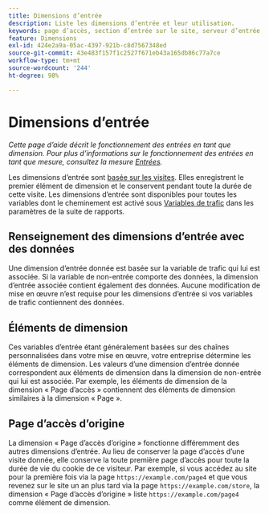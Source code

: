 ```yaml
---
title: Dimensions d’entrée
description: Liste les dimensions d’entrée et leur utilisation.
keywords: page d’accès, section d’entrée sur le site, serveur d’entrée, Custom Insight d’entrée
feature: Dimensions
exl-id: 424e2a9a-05ac-4397-921b-c8d7567348ed
source-git-commit: 43e483f157f1c2527f671eb43a165db86c77a7ce
workflow-type: tm+mt
source-wordcount: '244'
ht-degree: 98%

---
```


# Dimensions d’entrée

*Cette page d’aide décrit le fonctionnement des entrées en tant que dimension. Pour plus d’informations sur le fonctionnement des entrées en tant que mesure, consultez la mesure [Entrées](../metrics/entries.md).*

Les dimensions d’entrée sont [basée sur les visites](../metrics/visits.md). Elles enregistrent le premier élément de dimension et le conservent pendant toute la durée de cette visite. Les dimensions d’entrée sont disponibles pour toutes les variables dont le cheminement est activé sous [Variables de trafic](/help/admin/admin/c-manage-report-suites/c-edit-report-suites/c-traffic-variables/traffic-var.md) dans les paramètres de la suite de rapports.

## Renseignement des dimensions d’entrée avec des données

Une dimension d’entrée donnée est basée sur la variable de trafic qui lui est associée. Si la variable de non-entrée comporte des données, la dimension d’entrée associée contient également des données. Aucune modification de mise en œuvre n’est requise pour les dimensions d’entrée si vos variables de trafic contiennent des données.

## Éléments de dimension

Ces variables d’entrée étant généralement basées sur des chaînes personnalisées dans votre mise en œuvre, votre entreprise détermine les éléments de dimension. Les valeurs d’une dimension d’entrée donnée correspondent aux éléments de dimension dans la dimension de non-entrée qui lui est associée. Par exemple, les éléments de dimension de la dimension « Page d’accès » contiennent des éléments de dimension similaires à la dimension « Page ».

## Page d’accès d’origine

La dimension « Page d’accès d’origine » fonctionne différemment des autres dimensions d’entrée. Au lieu de conserver la page d’accès d’une visite donnée, elle conserve la toute première page d’accès pour toute la durée de vie du cookie de ce visiteur. Par exemple, si vous accédez au site pour la première fois via la page `https://example.com/page4` et que vous revenez sur le site un an plus tard via la page `https://example.com/store`, la dimension « Page d’accès d’origine » liste `https://example.com/page4` comme élément de dimension.
